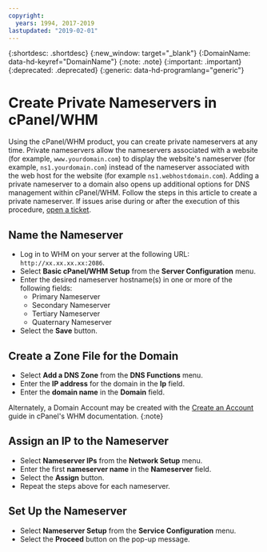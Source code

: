 ```yaml
---
copyright:
  years: 1994, 2017-2019
lastupdated: "2019-02-01"
---
```


{:shortdesc: .shortdesc}
{:new_window: target="_blank"}
{:DomainName: data-hd-keyref="DomainName"}
{:note: .note}
{:important: .important}
{:deprecated: .deprecated}
{:generic: data-hd-programlang="generic"}

# Create Private Nameservers in cPanel/WHM

Using the cPanel/WHM product, you can create private nameservers at any time. Private nameservers allow the nameservers associated with a website (for example, `www.yourdomain.com`) to display the website's nameserver (for example, `ns1.yourdomain.com`) instead of the nameserver associated with the web host for the website (for example `ns1.webhostdomain.com`). Adding a private nameserver to a domain also opens up additional options for DNS management within cPanel/WHM. Follow the steps in this article to create a private nameserver. If issues arise during or after the execution of this procedure, [open a ticket](/docs/get-support?topic=get-support-getting-customer-support).

## Name the Nameserver

* Log in to WHM on your server at the following URL: `http://xx.xx.xx.xx:2086`.
* Select **Basic cPanel/WHM Setup** from the **Server Configuration** menu.
* Enter the desired nameserver hostname(s) in one or more of the following fields:
  * Primary Nameserver
  * Secondary Nameserver
  * Tertiary Nameserver
  * Quaternary Nameserver
* Select the **Save** button.

## Create a Zone File for the Domain

* Select **Add a DNS Zone** from the **DNS Functions** menu.
* Enter the **IP address** for the domain in the **Ip** field.
* Enter the **domain name** in the **Domain** field.

Alternately, a Domain Account may be created with the [Create an Account](https://docs.cpanel.net/display/70Docs/Create+a+New+Account) guide in cPanel's WHM documentation.
{:note}

## Assign an IP to the Nameserver

* Select **Nameserver IPs** from the **Network Setup** menu.
* Enter the first **nameserver name** in the **Nameserver** field.
* Select the **Assign** button.
* Repeat the steps above for each nameserver.

## Set Up the Nameserver

* Select **Nameserver Setup** from the **Service Configuration** menu.
* Select the **Proceed** button on the pop-up message.
